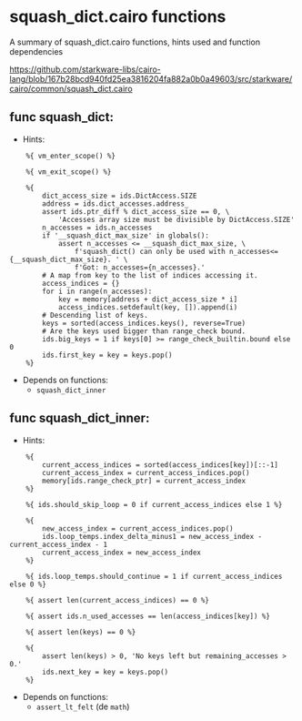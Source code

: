 # squash_dict.cairo functions
A summary of squash_dict.cairo functions, hints used and function dependencies 


https://github.com/starkware-libs/cairo-lang/blob/167b28bcd940fd25ea3816204fa882a0b0a49603/src/starkware/cairo/common/squash_dict.cairo

## func squash_dict:
* Hints:
```
    %{ vm_enter_scope() %}
```

```
    %{ vm_exit_scope() %}
```

```
    %{
        dict_access_size = ids.DictAccess.SIZE
        address = ids.dict_accesses.address_
        assert ids.ptr_diff % dict_access_size == 0, \
            'Accesses array size must be divisible by DictAccess.SIZE'
        n_accesses = ids.n_accesses
        if '__squash_dict_max_size' in globals():
            assert n_accesses <= __squash_dict_max_size, \
                f'squash_dict() can only be used with n_accesses<={__squash_dict_max_size}. ' \
                f'Got: n_accesses={n_accesses}.'
        # A map from key to the list of indices accessing it.
        access_indices = {}
        for i in range(n_accesses):
            key = memory[address + dict_access_size * i]
            access_indices.setdefault(key, []).append(i)
        # Descending list of keys.
        keys = sorted(access_indices.keys(), reverse=True)
        # Are the keys used bigger than range_check bound.
        ids.big_keys = 1 if keys[0] >= range_check_builtin.bound else 0
        ids.first_key = key = keys.pop()
    %}
```

* Depends on functions:
    * `squash_dict_inner`

## func squash_dict_inner:
* Hints:
```
    %{
        current_access_indices = sorted(access_indices[key])[::-1]
        current_access_index = current_access_indices.pop()
        memory[ids.range_check_ptr] = current_access_index
    %}
```

```
    %{ ids.should_skip_loop = 0 if current_access_indices else 1 %}
```

```
    %{
        new_access_index = current_access_indices.pop()
        ids.loop_temps.index_delta_minus1 = new_access_index - current_access_index - 1
        current_access_index = new_access_index
    %}
```

```
    %{ ids.loop_temps.should_continue = 1 if current_access_indices else 0 %}
```

```
    %{ assert len(current_access_indices) == 0 %}
```

```
    %{ assert ids.n_used_accesses == len(access_indices[key]) %}
```

```
    %{ assert len(keys) == 0 %}
```

```
    %{
        assert len(keys) > 0, 'No keys left but remaining_accesses > 0.'
        ids.next_key = key = keys.pop()
    %}
```

* Depends on functions:
    * `assert_lt_felt` (de `math`)